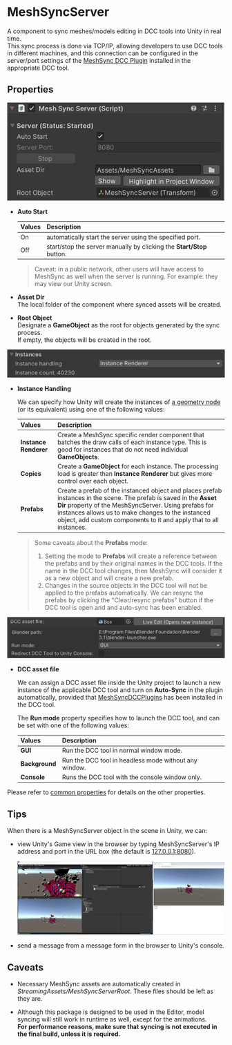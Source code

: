# MeshSyncServer

A component to sync meshes/models editing in DCC tools into Unity in real time.  
This sync process is done via TCP/IP, allowing developers to use DCC tools in different machines, and 
this connection can be configured in the server/port settings of 
the [MeshSync DCC Plugin](https://docs.unity3d.com/Packages/com.unity.meshsync.dcc-plugins@latest)
installed in the appropriate DCC tool.

## Properties

![](images/MeshSyncServerProperties.png)

- **Auto Start**  

  |**Values** |**Description** |
  |:---       |:---|
  | On        | automatically start the server using the specified port.|
  | Off       | start/stop the server manually by clicking the **Start/Stop** button.|

  > Caveat: in a public network, other users will have access to MeshSync as well when the server is running. 
  > For example: they may view our Unity screen.

- **Asset Dir**  
  The local folder of the component where synced assets will be created. 

- **Root Object**  
  Designate a **GameObject** as the root for objects generated by the sync process.  
  If empty, the objects will be created in the root. 

![](images/MeshSyncInstanceProperties.png)

- **Instance Handling**

  We can specify how Unity will create the instances of [a geometry node](GeometryNodes.md) (or its equivalent) using one of the following values: 

  |**Values** |**Description** |
  |:---       |:---|
  | **Instance Renderer** | Create a MeshSync specific render component that batches the draw calls of each instance type. This is good for instances that do not need individual **GameObjects**.|
  | **Copies**            | Create a **GameObject** for each instance. The processing load is greater than **Instance Renderer** but gives more control over each object.|
  | **Prefabs**           | Create a prefab of the instanced object and places prefab instances in the scene. The prefab is saved in the **Asset Dir** property of the MeshSyncServer. Using prefabs for instances allows us to make changes to the instanced object, add custom components to it and apply that to all instances. |

  > Some caveats about the **Prefabs** mode: 
  > 1. Setting the mode to **Prefabs** will create a reference between the prefabs and by their original names in the DCC tools.
  >    If the name in the DCC tool changes, then MeshSync will consider it as a new object and will create a new prefab.
  > 2. Changes in the source objects in the DCC tool will not be applied to the prefabs automatically. 
  >    We can resync the prefabs by clicking the "Clear/resync prefabs" button if the DCC tool is open and and auto-sync has been enabled.

![](images/MeshSyncDCCAssetProperties.png)

- **DCC asset file**

  We can assign a DCC asset file inside the Unity project to launch a new instance of the applicable DCC tool and 
  turn on **Auto-Sync** in the plugin automatically, provided that [MeshSyncDCCPlugins](https://docs.unity3d.com/Packages/com.unity.meshsync.dcc-plugins@latest) 
  has been installed in the DCC tool.
     
  The **Run mode** property specifies how to launch the DCC tool, and can be set with one of the following values:

  |**Values** |**Description** |
  |:---       |:---|
  | **GUI**          | Run the DCC tool in normal window mode.|
  | **Background**   | Run the DCC tool in headless mode without any window.|
  | **Console**      | Runs the DCC tool with the console window only. |
  

Please refer to [common properties](CommonMeshSyncProperties.md) for details on the other properties.

## Tips

When there is a MeshSyncServer object in the scene in Unity, we can:

- view Unity's Game view in the browser by typing MeshSyncServer's IP address and port in the URL box
  (the default is [127.0.0.1:8080](http://127.0.0.1:8080)).  

  ![GameViewInBrowser](images/GameViewInBrowser.png)

- send a message from a message form in the browser to Unity's console.

## Caveats

- Necessary MeshSync assets are automatically created in *StreamingAssets/MeshSyncServerRoot*.
  These files should be left as they are.

- Although this package is designed to be used in the Editor, model syncing will still work in runtime as well, 
  except for the animations.  
  **For performance reasons, make sure that syncing is not executed in the final build, unless it is required.**

